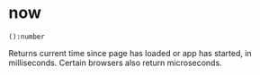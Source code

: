 # now

`():number`

Returns current time since page has loaded or app has started, in milliseconds. Certain browsers also return microseconds.